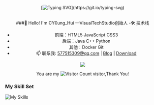 <div align="center">

[![Typing SVG](https://readme-typing-svg.herokuapp.com?font=Fira+Code&pause=1000&color=CA47F7&center=&vCenter=&multiline=&repeat=&random=&width=435&lines=%E8%BF%BD%E6%B1%82%E6%BA%90%E4%BA%8E%E7%83%AD%E7%88%B1%EF%BC%8C%E6%9E%81%E8%87%B4%E6%88%90%E5%B0%B1%E6%A2%A6%E6%83%B3;Pursuit+comes+from+love%2C+and+the+ultimate+realisation+of+dreams.)](https://git.io/typing-svg)



<img src="https://cdn.jsdelivr.net/gh/eryajf/tu@main/img/image_20240420_214408.gif"
width="800"  height="3">


###👋 Hello! I'm CY0ung_Hui
—VisualTechStudio创始人
-🛠️ 技术栈
- 前端：HTML5 JavaScript CSS3
- 后端：Java C++ Python
- 其他：Docker Git
- 📫 联系我: 577515309@qq.com | [Blog](https://vtstudio.space) | [Download](https://dl.vtstudio.space)


![](https://github-readme-stats.vercel.app/api?username=CY0ungHui&show_icons=true&theme=transparent)

You are my ![Visitor Count](https://profile-counter.glitch.me/CY0ungHui/count.svg) visitor,Thank You!

</div>

### My Skill Set

![My Skills](https://skillicons.dev/icons?i=github,githubactions,bash,md,vim,go,linux,docker,kubernetes,elasticsearch,git,gitlab,mongodb,mysql,redis,nginx,vscode,obsidian,wordpress&theme=dark)

